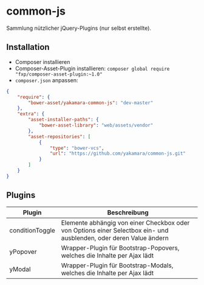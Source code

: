 common-js
=========

Sammlung nützlicher jQuery-Plugins (nur selbst erstellte).

Installation
------------

* Composer installieren
* Composer-Asset-Plugin installieren: `composer global require "fxp/composer-asset-plugin:~1.0"`
* `composer.json` anpassen:

```json
{
    "require": {
        "bower-asset/yakamara-common-js": "dev-master"
    },
    "extra": {
        "asset-installer-paths": {
            "bower-asset-library": "web/assets/vendor"
        },
        "asset-repositories": [
            {
                "type": "bower-vcs",
                "url": "https://github.com/yakamara/common-js.git"
            }
        ]
    }
}
```

Plugins
-------

Plugin | Beschreibung
--- | ---
conditionToggle | Elemente abhängig von einer Checkbox oder von Options einer Selectbox ein- und ausblenden, oder deren Value ändern
yPopover | Wrapper-Plugin für Bootstrap-Popovers, welches die Inhalte per Ajax lädt
yModal | Wrapper-Plugin für Bootstrap-Modals, welches die Inhalte per Ajax lädt
